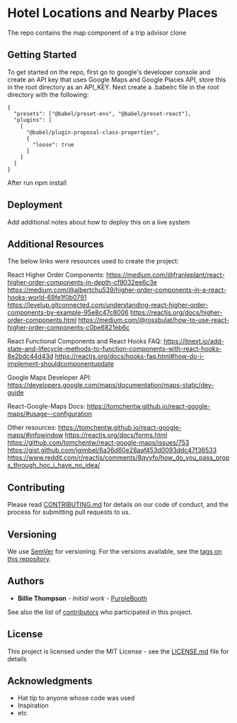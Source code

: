 # Hotel Locations and Nearby Places

The repo contains the map component of a trip advisor clone

## Getting Started

To get started on the repo, first go to google's developer console and create an API key that uses Google Maps and Google Places API, store this in the root directory as an API_KEY.  Next create a .babelrc file in the root directory with the following:

```
{
  "presets": ["@babel/preset-env", "@babel/preset-react"],
  "plugins": [
    [
      "@babel/plugin-proposal-class-properties",
      {
        "loose": true
      }
    ]
  ]
}
```
After run npm install

## Deployment

Add additional notes about how to deploy this on a live system

## Additional Resources

The below links were resources used to create the project: 

React Higher Order Components:
https://medium.com/@franleplant/react-higher-order-components-in-depth-cf9032ee6c3e
https://medium.com/@albertchu539/higher-order-components-in-a-react-hooks-world-69fe1f0b0791
https://levelup.gitconnected.com/understanding-react-higher-order-components-by-example-95e8c47c8006
https://reactjs.org/docs/higher-order-components.html
https://medium.com/@rossbulat/how-to-use-react-higher-order-components-c0be6821eb6c


React Functional Components and React Hooks FAQ:
https://itnext.io/add-state-and-lifecycle-methods-to-function-components-with-react-hooks-8e2bdc44d43d
https://reactjs.org/docs/hooks-faq.html#how-do-i-implement-shouldcomponentupdate

Google Maps Developer API:
https://developers.google.com/maps/documentation/maps-static/dev-guide


React-Google-Maps Docs:
https://tomchentw.github.io/react-google-maps/#usage--configuration

Other resources:
https://tomchentw.github.io/react-google-maps/#infowindow
https://reactjs.org/docs/forms.html
https://github.com/tomchentw/react-google-maps/issues/753
https://gist.github.com/jgimbel/6a36d60e28aaf453d0093ddc47f36533
https://www.reddit.com/r/reactjs/comments/8qyyfo/how_do_you_pass_props_through_hoc_i_have_no_idea/


## Contributing

Please read [CONTRIBUTING.md](https://gist.github.com/PurpleBooth/b24679402957c63ec426) for details on our code of conduct, and the process for submitting pull requests to us.

## Versioning

We use [SemVer](http://semver.org/) for versioning. For the versions available, see the [tags on this repository](https://github.com/your/project/tags). 

## Authors

* **Billie Thompson** - *Initial work* - [PurpleBooth](https://github.com/PurpleBooth)

See also the list of [contributors](https://github.com/your/project/contributors) who participated in this project.

## License

This project is licensed under the MIT License - see the [LICENSE.md](LICENSE.md) file for details

## Acknowledgments

* Hat tip to anyone whose code was used
* Inspiration
* etc


